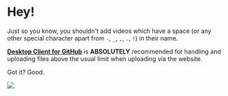 # Hey!

Just so you know, you shouldn't add videos which have a space (or any other special character apart from `-`, `_`, `,`, `.`, `!`) in their name.

**[Desktop Client for GitHub](https://desktop.github.com)** is __ABSOLUTELY__ recommended for handling and uploading files above the usual limit when uploading via the website.

Got it? Good.

![](https://cdn.discordapp.com/emojis/866760334588510218.gif?size=256)
